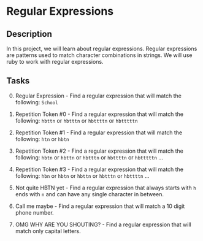 # Regular Expressions

## Description

In this project, we will learn about regular expressions. Regular expressions are patterns used to match character combinations in strings. We will use ruby to work with regular expressions.

## Tasks

0. Regular Expression - Find a regular expression that will match the following: `School`

1. Repetition Token #0 - Find a regular expression that will match the following: `hbttn` or `hbtttn` or `hbttttn` or `hbtttttn`

2. Repetition Token #1 - Find a regular expression that will match the following: `htn` or `hbtn`

3. Repetition Token #2 - Find a regular expression that will match the following: `hbtn` or `hbttn` or `hbtttn` or `hbttttn` or `hbtttttn` ...

4. Repetition Token #3 - Find a regular expression that will match the following: `hbn` or `hbtn` or `hbttn` or `hbtttn` or `hbttttn` ...

5. Not quite HBTN yet - Find a regular expression that always starts with `h` ends with `n` and can have any single character in between.

6. Call me maybe - Find a regular expression that will match a 10 digit phone number.

7. OMG WHY ARE YOU SHOUTING? - Find a regular expression that will match only capital letters.
